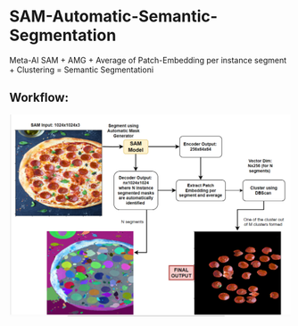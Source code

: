 # SAM-Automatic-Semantic-Segmentation
Meta-AI SAM + AMG + Average of Patch-Embedding per instance segment + Clustering = Semantic Segmentationi

## Workflow: 

![](./support-assets/SAM-Automatic-Semantic-Segmentation.png)
